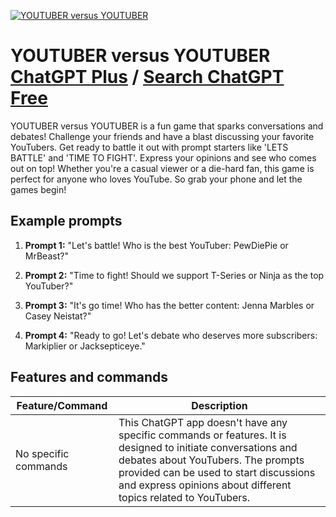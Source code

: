 
[![YOUTUBER versus YOUTUBER](https://files.oaiusercontent.com/file-GngZ5VRAgl4jIiBtunoAGzEW?se=2123-10-18T16%3A45%3A44Z&sp=r&sv=2021-08-06&sr=b&rscc=max-age%3D31536000%2C%20immutable&rscd=attachment%3B%20filename%3D003e06f7-f32b-4a75-a44e-5f47fc9914a8.png&sig=%2BdH1zQ1aZ1SlgZ4J6toZgdzpn9CtlG22rtBYol%2BnRmw%3D)](https://chat.openai.com/g/g-CtWfRMWEo-youtuber-versus-youtuber)

# YOUTUBER versus YOUTUBER [ChatGPT Plus](https://chat.openai.com/g/g-CtWfRMWEo-youtuber-versus-youtuber) / [Search ChatGPT Free](https://gptcall.net/index.html#/?search=YOUTUBER%20versus%20YOUTUBER)

YOUTUBER versus YOUTUBER is a fun game that sparks conversations and debates! Challenge your friends and have a blast discussing your favorite YouTubers. Get ready to battle it out with prompt starters like 'LETS BATTLE' and 'TIME TO FIGHT'. Express your opinions and see who comes out on top! Whether you're a casual viewer or a die-hard fan, this game is perfect for anyone who loves YouTube. So grab your phone and let the games begin!

## Example prompts

1. **Prompt 1:** "Let's battle! Who is the best YouTuber: PewDiePie or MrBeast?"

2. **Prompt 2:** "Time to fight! Should we support T-Series or Ninja as the top YouTuber?"

3. **Prompt 3:** "It's go time! Who has the better content: Jenna Marbles or Casey Neistat?"

4. **Prompt 4:** "Ready to go! Let's debate who deserves more subscribers: Markiplier or Jacksepticeye."


## Features and commands

| Feature/Command | Description |
| --- | --- |
| No specific commands | This ChatGPT app doesn't have any specific commands or features. It is designed to initiate conversations and debates about YouTubers. The prompts provided can be used to start discussions and express opinions about different topics related to YouTubers. |



